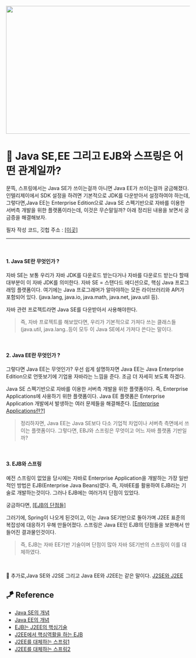 <p align="center">
<img src="https://user-images.githubusercontent.com/59492312/144818416-a457a8ac-95cf-4fad-8be5-f6d2f612ef6e.png" width="700px" height="350px">
</p>

# 🤔 Java SE,EE 그리고 EJB와 스프링은 어떤 관계일까?    

문뜩, 스프링에서는 Java SE가 쓰이는걸까 아니면 Java EE가 쓰이는걸까 궁금해졌다. 인텔리제이에서 SDK 설정을 하려면 기본적으로 JDK를 다운받아서 설정하여야 하는데, 그렇다면,Java EE는 Enterprise Edition으로 Java SE 스펙기반으로 자바를 이용한 서버측 개발을 위한 플랫폼이라는데, 이것은 무슨말일까?
아래 정리된 내용을 보면서 궁금증을 해결해보자.

필자 작성 코드, 깃헙 주소 : [[이곳]](https://github.com/sooolog/dev-spring-springboot) 
- - -

<br>

#### 1. Java SE란 무엇인가 ?
자바 SE는 보통 우리가 자바 JDK를 다운로드 받는다거나 자바를 다운로드 받는다 할때 대부분이 이 자바 JDK를 의미한다. 자바 SE = 스탠다드 에디션으로, 핵심 Java 프로그래밍 플랫폼이다. 여기에는 Java 프로그래머가 알아야하는 모든 라이브러리와 API가 포함되어 있다. (java.lang, java.io, java.math, java.net, java.util 등).

자바 관련 프로젝트라면 Java SE를 다운받아서 사용해야한다.

> 즉, 자바 프로젝트를 해보았다면, 우리가 기본적으로 가져다 쓰는 클래스들(java.util, java.lang..등이 모두 이 Java SE에서 가져다 쓴다는 말이다.

<br>       

#### 2. Java EE란 무엇인가 ?
그렇다면 Java EE는 무엇인가? 우선 쉽게 설명하자면 Java EE는 Java Enterprise Edition으로 언뜻보기에 기업용 자바라는 느낌을 준다. 조금 더 자세히 보도록 하겠다.

Java SE 스펙기반으로 자바를 이용한 서버측 개발을 위한 플랫폼이다. 즉, Enterprise Applications에 사용하기 위한 플랫폼이다. Java EE 플랫폼은 Enterprise Application 개발에서 발생하는 여러 문제들을 해결해준다.
[[Enterprise Applications란?]](https://velog.io/@jihoson94/Java-SE-vs-EE)

> 정리하자면, Java EE는 Java SE보다 다소 기업적 차업이나 서버측 측면에서 쓰이는 플랫폼이다. 그렇다면, EBJ와 스프링은 무엇이고 어느 자바 플랫폼 기반일까?

<br>

#### 3. EJB와 스프링
예전 스프링이 없었을 당시에는 자바로 Enterprise Application을 개발하는 가장 일반적인 방법은 EJB(Enterprise Java Beans)였다. 즉, 자바EE를 활용하여 EJB라는 기술로 개발하는것이다. 그러나 EJB에는 여러가지 단점이 있었다.

궁금하다면,
[[EJB의 단점들]](https://velog.io/@outstandingboy/Spring-%EC%99%9C-%EC%8A%A4%ED%94%84%EB%A7%81-%ED%94%84%EB%A0%88%EC%9E%84%EC%9B%8C%ED%81%AC%EB%A5%BC-%EC%82%AC%EC%9A%A9%ED%95%A0%EA%B9%8C-Spring-vs-EJB-JavaEE)

그러기에, Spring이 나오게 된것이고, 이는 Java SE기반으로 돌아가며 J2EE 표준의 복잡성에 대응하기 우해 만들어졌다. 스프링은 Java EE인 EJB의 단점들을 보완해서 만들어진 결과물인것이다.

> 즉, EJB는 자바 EE기반 기술이며 단점이 많아 자바 SE기반의 스프링이 이를 대체하였다.

<br>

🎈 추가로,Java SE와 J2SE 그리고 Java EE와 J2EE는 같은 말이다.
[J2SE와 J2EE](https://animal-park.tistory.com/97)



## 🪁 Reference
* [Java SE의 개념](https://linked2ev.github.io/java/2019/04/29/JAVA-1.-JAVA-SE-EE-ME/)
* [Java EE의 개념](https://linked2ev.github.io/java/2019/04/29/JAVA-1.-JAVA-SE-EE-ME/)
* [EJB는 J2EE의 핵심기술](https://okky.kr/article/415474)
* [J2EE에서 핵심역활을 하는 EJB](https://noahlogs.tistory.com/46)
* [J2EE를 대체하는 스프링1](https://velog.io/@jihoson94/Java-SE-vs-EE)
* [J2EE를 대체하는 스프링2](https://velog.io/@outstandingboy/Spring-%EC%99%9C-%EC%8A%A4%ED%94%84%EB%A7%81-%ED%94%84%EB%A0%88%EC%9E%84%EC%9B%8C%ED%81%AC%EB%A5%BC-%EC%82%AC%EC%9A%A9%ED%95%A0%EA%B9%8C-Spring-vs-EJB-JavaEE)